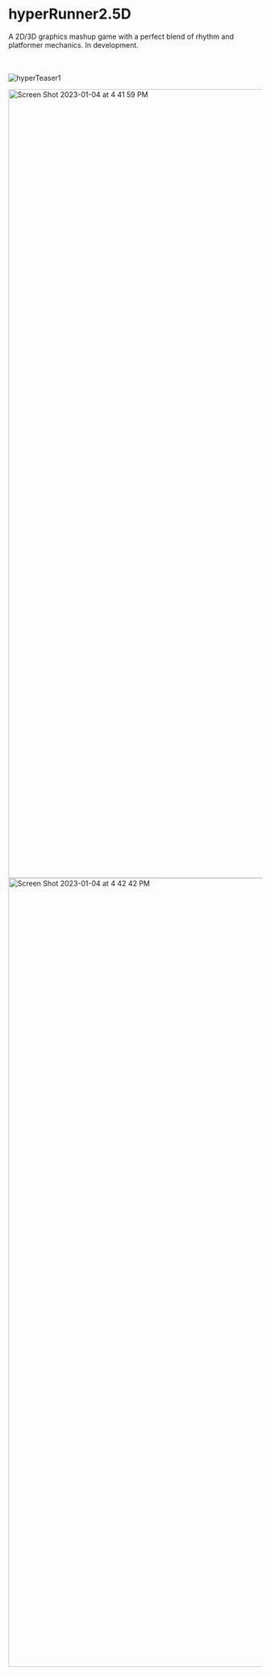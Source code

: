# hyperRunner2.5D
A 2D/3D graphics mashup game with a perfect blend of rhythm and platformer mechanics. In development.

<br><br>
![hyperTeaser1](https://user-images.githubusercontent.com/59025886/171332547-bd4d8d92-7fb7-4cab-b303-77738f572db6.png)


<img width="1562" alt="Screen Shot 2023-01-04 at 4 41 59 PM" src="https://user-images.githubusercontent.com/59025886/210655518-625890c4-d304-4143-a681-e64c619e681e.png">

<img width="1562" alt="Screen Shot 2023-01-04 at 4 42 42 PM" src="https://user-images.githubusercontent.com/59025886/210655530-231e1e11-676a-430b-9b3a-16c379047b50.png">
